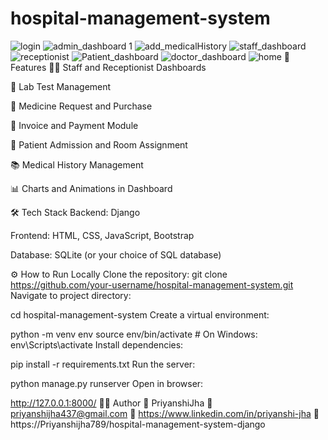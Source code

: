# hospital-management-system
![login](https://github.com/user-attachments/assets/39a96243-3e44-4d58-932a-266f43fc8491)
![admin_dashboard 1](https://github.com/user-attachments/assets/5b67d4f0-a140-4599-8bfa-45ade7a5724f)
![add_medicalHistory](https://github.com/user-attachments/assets/c1663c9a-89f5-4a67-be67-147c5c85f5d2)
![staff_dashboard](https://github.com/user-attachments/assets/f3918e35-bc50-43a5-9fc2-47ccd5d3426d)
![receptionist](https://github.com/user-attachments/assets/40eb7e4f-94ad-4e1b-aee2-6cb36f16413f)
![Patient_dashboard](https://github.com/user-attachments/assets/080798c0-66d7-412c-824d-32181abaff66)
![doctor_dashboard](https://github.com/user-attachments/assets/1abb147c-9a18-4bac-be8d-584558bb7bec)
![home](https://github.com/user-attachments/assets/1e8513c0-cf59-44cd-920e-7b145277a5f3)
🚀 Features
👨‍⚕️ Staff and Receptionist Dashboards

🧪 Lab Test Management

💊 Medicine Request and Purchase

🧾 Invoice and Payment Module

🏨 Patient Admission and Room Assignment

📚 Medical History Management

📊 Charts and Animations in Dashboard

🛠 Tech Stack
Backend: Django

Frontend: HTML, CSS, JavaScript, Bootstrap

Database: SQLite (or your choice of SQL database)

⚙️ How to Run Locally
Clone the repository:
git clone https://github.com/your-username/hospital-management-system.git
Navigate to project directory:

cd hospital-management-system
Create a virtual environment:


python -m venv env
source env/bin/activate  # On Windows: env\Scripts\activate
Install dependencies:

pip install -r requirements.txt
Run the server:

python manage.py runserver
Open in browser:

http://127.0.0.1:8000/
🙋‍♀️ Author
👤 PriyanshiJha
📧 priyanshijha437@gmail.com
🔗 https://www.linkedin.com/in/priyanshi-jha
🔗 https://Priyanshijha789/hospital-management-system-django



